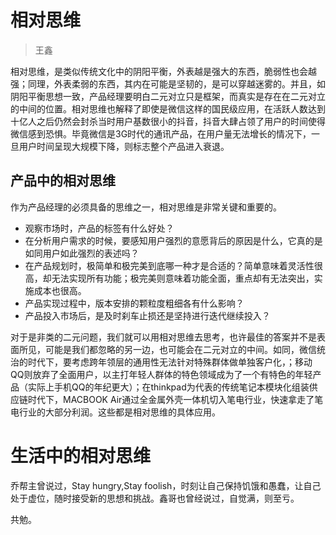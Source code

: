# 相对思维

> 王鑫

相对思维，是类似传统文化中的阴阳平衡，外表越是强大的东西，脆弱性也会越强；同理，外表柔弱的东西，其内在可能是坚韧的，是可以穿越迷雾的。并且，如阴阳平衡思想一致，产品经理要明白二元对立只是框架，而真实是存在在二元对立的中间的位置。相对思维也解释了即使是微信这样的国民级应用，在活跃人数达到十亿人之后仍然会封杀当时用户基数很小的抖音，抖音大肆占领了用户的时间使得微信感到恐惧。毕竟微信是3G时代的通讯产品，在用户量无法增长的情况下，一旦用户时间呈现大规模下降，则标志整个产品进入衰退。

## 产品中的相对思维

作为产品经理的必须具备的思维之一，相对思维是非常关键和重要的。

* 观察市场时，产品的标签有什么好处？
* 在分析用户需求的时候，要感知用户强烈的意愿背后的原因是什么，它真的是如同用户如此强烈的表述吗？
* 在产品规划时，极简单和极完美到底哪一种才是合适的？简单意味着灵活性很高，却无法实现所有功能；极完美则意味着功能全面，重点却有无法突出，实施成本也很高。
* 产品实现过程中，版本安排的颗粒度粗细各有什么影响？
* 产品投入市场后，是及时刹车止损还是坚持进行迭代继续投入？

对于是非类的二元问题，我们就可以用相对思维去思考，也许最佳的答案并不是表面所见，可能是我们都忽略的另一边，也可能会在二元对立的中间。如同，微信统治的时代下，要考虑跨年领层的通用性无法针对特殊群体做单独客户化，；移动QQ则放弃了全面用户，以主打年轻人群体的特色领域成为了一个有特色的年轻产品（实际上手机QQ的年纪更大）；在thinkpad为代表的传统笔记本模块化组装供应链时代下，MACBOOK Air通过全金属外壳一体机切入笔电行业，快速拿走了笔电行业的大部分利润。这些都是相对思维的具体应用。

# 生活中的相对思维

乔帮主曾说过，Stay hungry,Stay foolish，时刻让自己保持饥饿和愚蠢，让自己处于虚位，随时接受新的思想和挑战。鑫哥也曾经说过，自觉满，则至亏。

共勉。



